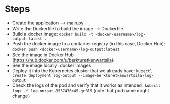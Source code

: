 # Steps

- Create the application --> main.py
- Write the Dockerfile to build the image --> Dockerfile
- Build a docker image: `docker build -t <docker-username>/log-output:latest .`
- Push the docker image to a container registry (in this case, Docker Hub): `docker push <docker-username>/log-output:latest`
- See the image in Docker Hub (https://hub.docker.com/u/berkturetkenwartsila)
- See the image locally: docker images
- Deploy it into the Kubernetes cluster that we already have: `kubectl create deployment log-output --image=berkturetkenwartsila/log-output`
- Check the logs of the pod and verify that it works as intended: `kubectl logs -f log-output-8557476c45-qr8l5` (note that pod name might change)